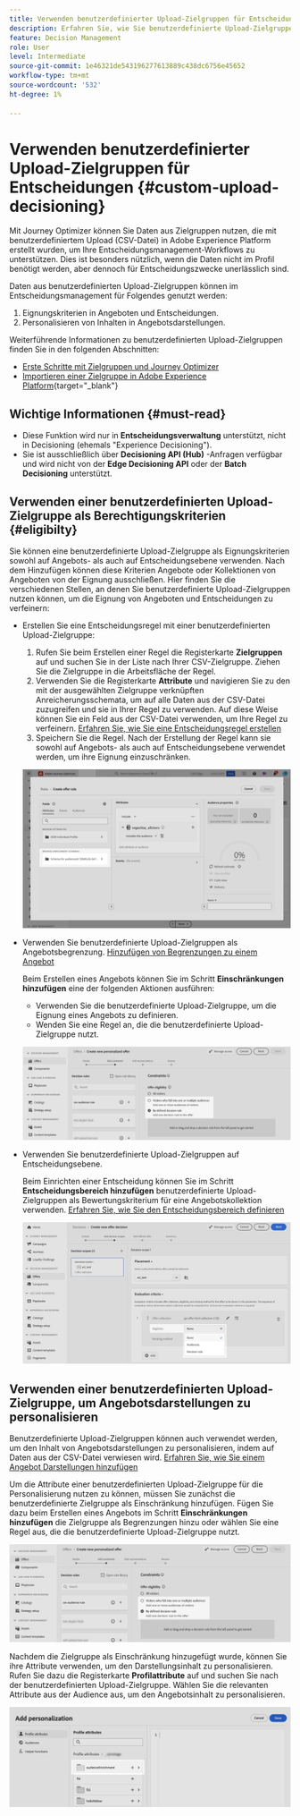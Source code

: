 ```yaml
---
title: Verwenden benutzerdefinierter Upload-Zielgruppen für Entscheidungen
description: Erfahren Sie, wie Sie benutzerdefinierte Upload-Zielgruppen für Entscheidungen nutzen können.
feature: Decision Management
role: User
level: Intermediate
source-git-commit: 1e46321de543196277613889c438dc6756e45652
workflow-type: tm+mt
source-wordcount: '532'
ht-degree: 1%

---
```



# Verwenden benutzerdefinierter Upload-Zielgruppen für Entscheidungen {#custom-upload-decisioning}

Mit Journey Optimizer können Sie Daten aus Zielgruppen nutzen, die mit benutzerdefiniertem Upload (CSV-Datei) in Adobe Experience Platform erstellt wurden, um Ihre Entscheidungsmanagement-Workflows zu unterstützen. Dies ist besonders nützlich, wenn die Daten nicht im Profil benötigt werden, aber dennoch für Entscheidungszwecke unerlässlich sind.

Daten aus benutzerdefinierten Upload-Zielgruppen können im Entscheidungsmanagement für Folgendes genutzt werden:

1. Eignungskriterien in Angeboten und Entscheidungen.
2. Personalisieren von Inhalten in Angebotsdarstellungen.

Weiterführende Informationen zu benutzerdefinierten Upload-Zielgruppen finden Sie in den folgenden Abschnitten:
* [Erste Schritte mit Zielgruppen und Journey Optimizer](../audience/about-audiences.md)
* [Importieren einer Zielgruppe in Adobe Experience Platform](https://experienceleague.adobe.com/en/docs/experience-platform/segmentation/ui/audience-portal#import-audience){target="_blank"}

## Wichtige Informationen {#must-read}

* Diese Funktion wird nur in **Entscheidungsverwaltung** unterstützt, nicht in Decisioning (ehemals &quot;Experience Decisioning&quot;).
* Sie ist ausschließlich über **Decisioning API (Hub)** -Anfragen verfügbar und wird nicht von der **Edge Decisioning API** oder der **Batch Decisioning** unterstützt.
 
## Verwenden einer benutzerdefinierten Upload-Zielgruppe als Berechtigungskriterien {#eligibilty}

Sie können eine benutzerdefinierte Upload-Zielgruppe als Eignungskriterien sowohl auf Angebots- als auch auf Entscheidungsebene verwenden. Nach dem Hinzufügen können diese Kriterien Angebote oder Kollektionen von Angeboten von der Eignung ausschließen. Hier finden Sie die verschiedenen Stellen, an denen Sie benutzerdefinierte Upload-Zielgruppen nutzen können, um die Eignung von Angeboten und Entscheidungen zu verfeinern:

* Erstellen Sie eine Entscheidungsregel mit einer benutzerdefinierten Upload-Zielgruppe:

   1. Rufen Sie beim Erstellen einer Regel die Registerkarte **Zielgruppen** auf und suchen Sie in der Liste nach Ihrer CSV-Zielgruppe. Ziehen Sie die Zielgruppe in die Arbeitsfläche der Regel.
   1. Verwenden Sie die Registerkarte **Attribute** und navigieren Sie zu den mit der ausgewählten Zielgruppe verknüpften Anreicherungsschemata, um auf alle Daten aus der CSV-Datei zuzugreifen und sie in Ihrer Regel zu verwenden. Auf diese Weise können Sie ein Feld aus der CSV-Datei verwenden, um Ihre Regel zu verfeinern. [Erfahren Sie, wie Sie eine Entscheidungsregel erstellen](../offers/offer-library/creating-decision-rules.md)
   1. Speichern Sie die Regel. Nach der Erstellung der Regel kann sie sowohl auf Angebots- als auch auf Entscheidungsebene verwendet werden, um ihre Eignung einzuschränken.

  ![](assets/csv-rule.png)

* Verwenden Sie benutzerdefinierte Upload-Zielgruppen als Angebotsbegrenzung. [Hinzufügen von Begrenzungen zu einem Angebot](../offers/offer-library/add-constraints.md)

  Beim Erstellen eines Angebots können Sie im Schritt **Einschränkungen hinzufügen** eine der folgenden Aktionen ausführen:

   * Verwenden Sie die benutzerdefinierte Upload-Zielgruppe, um die Eignung eines Angebots zu definieren.
   * Wenden Sie eine Regel an, die die benutzerdefinierte Upload-Zielgruppe nutzt.

  ![](assets/csv-offer.png)

* Verwenden Sie benutzerdefinierte Upload-Zielgruppen auf Entscheidungsebene.

  Beim Einrichten einer Entscheidung können Sie im Schritt **Entscheidungsbereich hinzufügen** benutzerdefinierte Upload-Zielgruppen als Bewertungskriterium für eine Angebotskollektion verwenden. [Erfahren Sie, wie Sie den Entscheidungsbereich definieren](../offers/offer-activities/create-offer-activities.md#add-decision-scopes)

  ![](assets/csv-decision.png)

## Verwenden einer benutzerdefinierten Upload-Zielgruppe, um Angebotsdarstellungen zu personalisieren

Benutzerdefinierte Upload-Zielgruppen können auch verwendet werden, um den Inhalt von Angebotsdarstellungen zu personalisieren, indem auf Daten aus der CSV-Datei verwiesen wird. [Erfahren Sie, wie Sie einem Angebot Darstellungen hinzufügen](../offers/offer-library/add-representations.md)

Um die Attribute einer benutzerdefinierten Upload-Zielgruppe für die Personalisierung nutzen zu können, müssen Sie zunächst die benutzerdefinierte Zielgruppe als Einschränkung hinzufügen. Fügen Sie dazu beim Erstellen eines Angebots im Schritt **Einschränkungen hinzufügen** die Zielgruppe als Begrenzungen hinzu oder wählen Sie eine Regel aus, die die benutzerdefinierte Upload-Zielgruppe nutzt.

![](assets/csv-offer.png)

Nachdem die Zielgruppe als Einschränkung hinzugefügt wurde, können Sie ihre Attribute verwenden, um den Darstellungsinhalt zu personalisieren. Rufen Sie dazu die Registerkarte **Profilattribute** auf und suchen Sie nach der benutzerdefinierten Upload-Zielgruppe. Wählen Sie die relevanten Attribute aus der Audience aus, um den Angebotsinhalt zu personalisieren.

![](assets/csv-perso.png)
